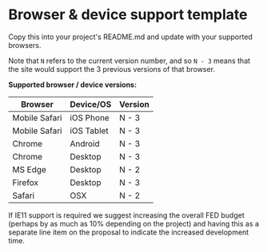# Browser & device support template

Copy this into your project's README.md and update with your supported browsers.

Note that `N` refers to the current version number, and so `N - 3` means that the site would support the 3 previous versions of that browser.

**Supported browser / device versions:**

| Browser | Device/OS | Version |
|---------|-----------|---------|
| Mobile Safari | iOS Phone | N - 3 |
| Mobile Safari | iOS Tablet | N - 3 |
| Chrome | Android | N - 3 |
| Chrome | Desktop | N - 3 |
| MS Edge | Desktop | N - 2 |
| Firefox | Desktop | N - 3 |
| Safari | OSX | N - 2  |

If IE11 support is required we suggest increasing the overall FED budget (perhaps by as much as 10% depending on the project) and having this as a separate line item on the proposal to indicate the increased development time.


